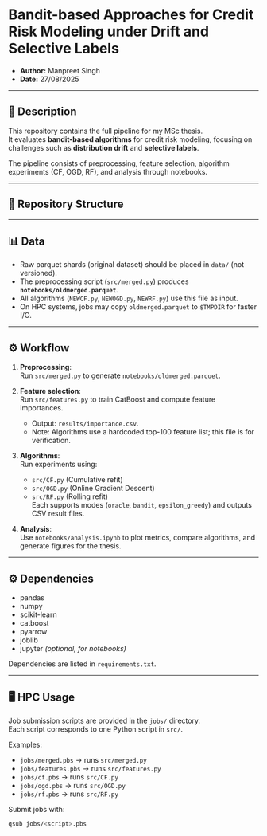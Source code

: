 # Bandit-based Approaches for Credit Risk Modeling under Drift and Selective Labels

- **Author:** Manpreet Singh  
- **Date:** 27/08/2025  

---

## 📖 Description

This repository contains the full pipeline for my MSc thesis.  
It evaluates **bandit-based algorithms** for credit risk modeling, focusing on challenges such as **distribution drift** and **selective labels**.  

The pipeline consists of preprocessing, feature selection, algorithm experiments (CF, OGD, RF), and analysis through notebooks.  

---

## 📂 Repository Structure



---

## 📊 Data

- Raw parquet shards (original dataset) should be placed in `data/` (not versioned).  
- The preprocessing script (`src/merged.py`) produces **`notebooks/oldmerged.parquet`**.  
- All algorithms (`NEWCF.py`, `NEWOGD.py`, `NEWRF.py`) use this file as input.  
- On HPC systems, jobs may copy `oldmerged.parquet` to `$TMPDIR` for faster I/O.  

---

## ⚙️ Workflow

1. **Preprocessing**:  
   Run `src/merged.py` to generate `notebooks/oldmerged.parquet`.  

2. **Feature selection**:  
   Run `src/features.py` to train CatBoost and compute feature importances.  
   - Output: `results/importance.csv`.  
   - Note: Algorithms use a hardcoded top-100 feature list; this file is for verification.  

3. **Algorithms**:  
   Run experiments using:  
   - `src/CF.py` (Cumulative refit)  
   - `src/OGD.py` (Online Gradient Descent)  
   - `src/RF.py` (Rolling refit)  
   Each supports modes (`oracle`, `bandit`, `epsilon_greedy`) and outputs CSV result files.  

4. **Analysis**:  
   Use `notebooks/analysis.ipynb` to plot metrics, compare algorithms, and generate figures for the thesis.  

---

## ⚙️ Dependencies

- pandas  
- numpy  
- scikit-learn  
- catboost  
- pyarrow  
- joblib  
- jupyter *(optional, for notebooks)*  

Dependencies are listed in `requirements.txt`.  

---

## 🖥️ HPC Usage

Job submission scripts are provided in the `jobs/` directory.  
Each script corresponds to one Python script in `src/`.  

Examples:  
- `jobs/merged.pbs` → runs `src/merged.py`  
- `jobs/features.pbs` → runs `src/features.py`  
- `jobs/cf.pbs` → runs `src/CF.py`  
- `jobs/ogd.pbs` → runs `src/OGD.py`  
- `jobs/rf.pbs` → runs `src/RF.py`  

Submit jobs with:  
```bash
qsub jobs/<script>.pbs    



